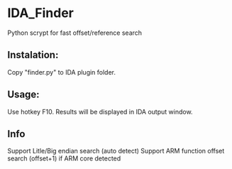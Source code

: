 # IDA_Finder
Python scrypt  for fast offset/reference search

## Instalation:
  Copy "finder.py" to IDA plugin folder.
## Usage:
  Use hotkey F10. Results will be displayed in IDA output window.
## Info
  Support Litle/Big endian search (auto detect)
  Support ARM function offset search (offset+1) if ARM core detected
